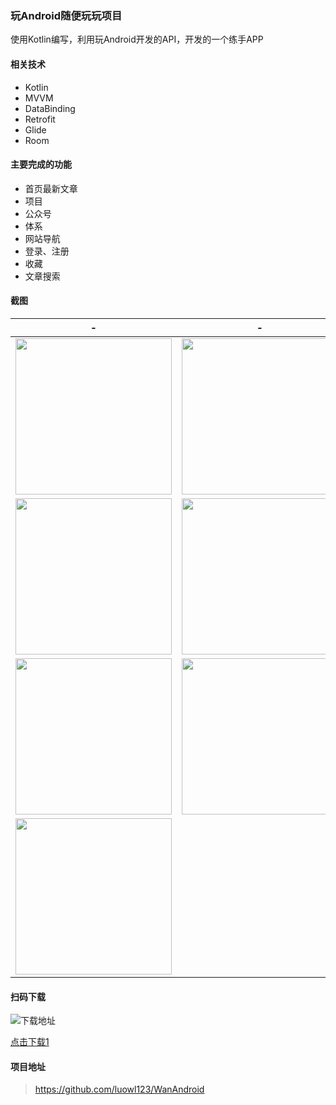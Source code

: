 ### 玩Android随便玩玩项目

使用Kotlin编写，利用玩Android开发的API，开发的一个练手APP

#### 相关技术

- Kotlin
- MVVM
- DataBinding
- Retrofit
- Glide
- Room

#### 主要完成的功能

- 首页最新文章
- 项目
- 公众号
- 体系
- 网站导航
- 登录、注册
- 收藏
- 文章搜索


#### 截图

|  - | - |  -   |
|-------|:---:|-----------:|
| <img src="https://app-screenshot.pgyer.com/image/view/app_screenshots/0bf61f8c25ff8e5c7e93ec18994d48e7-528" width="250"/>| <img src="https://app-screenshot.pgyer.com/image/view/app_screenshots/7636c7540059807626f303f7b2daf237-528" width="250"/> | <img src="https://app-screenshot.pgyer.com/image/view/app_screenshots/e362a08bbeb4ba4ac466cb33e8cb1792-528" width="250"/>| 
| <img src="https://app-screenshot.pgyer.com/image/view/app_screenshots/160245123f68d191993390a5578b85eb-528" width="250"/> | <img src="https://app-screenshot.pgyer.com/image/view/app_screenshots/79a068fb87547f354fa731f3610c3602-528" width="250"/>  | <img src="https://app-screenshot.pgyer.com/image/view/app_screenshots/40b0f02237ed7848077a3940dd4375b8-528" width="250"/>      | 
| <img src="https://app-screenshot.pgyer.com/image/view/app_screenshots/cef3a3ccf35b32fcfdf7264b11d7a82b-528" width="250"/>  | <img src="https://app-screenshot.pgyer.com/image/view/app_screenshots/e7c42d8138492d1f1bdee7dfee0ba697-528" width="250"/>   | <img src="https://app-screenshot.pgyer.com/image/view/app_screenshots/8eb8d1ec84bacf2c8825d502f6bfd147-528" width="250"/> | 
<img src="https://app-screenshot.pgyer.com/image/view/app_screenshots/59217aae26ea9541169b21a37b4db077-528" width="250"/> | 


#### 扫码下载

![下载地址](https://www.pgyer.com/app/qrcode/wanandroid4luowl)

[点击下载1](https://www.pgyer.com/app/qrcode/wanandroid4luowl)

#### 项目地址

>https://github.com/luowl123/WanAndroid